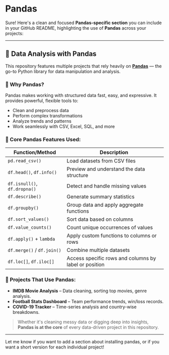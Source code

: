 # Pandas

Sure! Here's a clean and focused **Pandas-specific section** you can include in your GitHub README, highlighting the use of **Pandas** across your projects:

---

## 🐼 Data Analysis with Pandas

This repository features multiple projects that rely heavily on **[Pandas](https://pandas.pydata.org/)** — the go-to Python library for data manipulation and analysis.

### 🧠 Why Pandas?
Pandas makes working with structured data fast, easy, and expressive. It provides powerful, flexible tools to:
- Clean and preprocess data
- Perform complex transformations
- Analyze trends and patterns
- Work seamlessly with CSV, Excel, SQL, and more

### 🔧 Core Pandas Features Used:
| Function/Method         | Description                                                 |
|-------------------------|-------------------------------------------------------------|
| `pd.read_csv()`         | Load datasets from CSV files                                |
| `df.head()`, `df.info()`| Preview and understand the data structure                   |
| `df.isnull()`, `df.dropna()` | Detect and handle missing values                     |
| `df.describe()`         | Generate summary statistics                                 |
| `df.groupby()`          | Group data and apply aggregate functions                    |
| `df.sort_values()`      | Sort data based on columns                                  |
| `df.value_counts()`     | Count unique occurrences of values                          |
| `df.apply()` + `lambda` | Apply custom functions to columns or rows                   |
| `df.merge()` / `df.join()` | Combine multiple datasets                             |
| `df.loc[]`, `df.iloc[]` | Access specific rows and columns by label or position       |

### 📁 Projects That Use Pandas:
- **IMDB Movie Analysis** – Data cleaning, sorting top movies, genre analysis.
- **Football Stats Dashboard** – Team performance trends, win/loss records.
- **COVID-19 Tracker** – Time-series analysis and country-wise breakdowns.

> Whether it's cleaning messy data or digging deep into insights, **Pandas is at the core** of every data-driven project in this repository.

---

Let me know if you want to add a section about installing pandas, or if you want a short version for each individual project!
